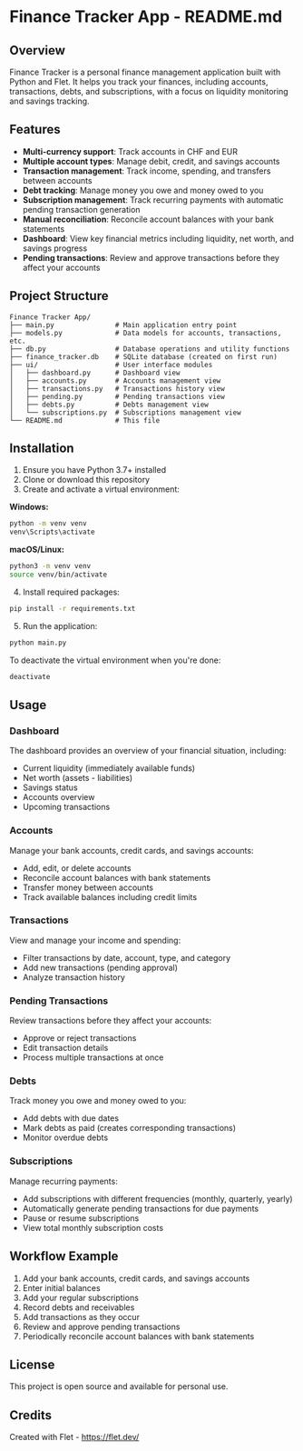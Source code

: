 # Finance Tracker App - README.md

## Overview

Finance Tracker is a personal finance management application built with Python and Flet. It helps you track your finances, including accounts, transactions, debts, and subscriptions, with a focus on liquidity monitoring and savings tracking.

## Features

- **Multi-currency support**: Track accounts in CHF and EUR
- **Multiple account types**: Manage debit, credit, and savings accounts
- **Transaction management**: Track income, spending, and transfers between accounts
- **Debt tracking**: Manage money you owe and money owed to you
- **Subscription management**: Track recurring payments with automatic pending transaction generation
- **Manual reconciliation**: Reconcile account balances with your bank statements
- **Dashboard**: View key financial metrics including liquidity, net worth, and savings progress
- **Pending transactions**: Review and approve transactions before they affect your accounts

## Project Structure

```
Finance Tracker App/
├── main.py               # Main application entry point
├── models.py             # Data models for accounts, transactions, etc.
├── db.py                 # Database operations and utility functions
├── finance_tracker.db    # SQLite database (created on first run)
├── ui/                   # User interface modules
│   ├── dashboard.py      # Dashboard view
│   ├── accounts.py       # Accounts management view
│   ├── transactions.py   # Transactions history view
│   ├── pending.py        # Pending transactions view
│   ├── debts.py          # Debts management view
│   └── subscriptions.py  # Subscriptions management view
└── README.md             # This file
```

## Installation

1. Ensure you have Python 3.7+ installed
2. Clone or download this repository
3. Create and activate a virtual environment:

**Windows:**
```cmd
python -m venv venv
venv\Scripts\activate
```

**macOS/Linux:**
```bash
python3 -m venv venv
source venv/bin/activate
```

4. Install required packages:

```bash
pip install -r requirements.txt
```

5. Run the application:

```bash
python main.py
```

To deactivate the virtual environment when you're done:
```bash
deactivate
```

## Usage

### Dashboard

The dashboard provides an overview of your financial situation, including:
- Current liquidity (immediately available funds)
- Net worth (assets - liabilities)
- Savings status
- Accounts overview
- Upcoming transactions

### Accounts

Manage your bank accounts, credit cards, and savings accounts:
- Add, edit, or delete accounts
- Reconcile account balances with bank statements
- Transfer money between accounts
- Track available balances including credit limits

### Transactions

View and manage your income and spending:
- Filter transactions by date, account, type, and category
- Add new transactions (pending approval)
- Analyze transaction history

### Pending Transactions

Review transactions before they affect your accounts:
- Approve or reject transactions
- Edit transaction details
- Process multiple transactions at once

### Debts

Track money you owe and money owed to you:
- Add debts with due dates
- Mark debts as paid (creates corresponding transactions)
- Monitor overdue debts

### Subscriptions

Manage recurring payments:
- Add subscriptions with different frequencies (monthly, quarterly, yearly)
- Automatically generate pending transactions for due payments
- Pause or resume subscriptions
- View total monthly subscription costs

## Workflow Example

1. Add your bank accounts, credit cards, and savings accounts
2. Enter initial balances
3. Add your regular subscriptions
4. Record debts and receivables
5. Add transactions as they occur
6. Review and approve pending transactions
7. Periodically reconcile account balances with bank statements

## License

This project is open source and available for personal use.

## Credits

Created with Flet - https://flet.dev/